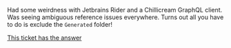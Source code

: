 
Had some weirdness with Jetbrains Rider and a Chillicream GraphQL client. Was seeing ambiguous reference issues everywhere. Turns out all you have to do is exclude the `Generated` folder! 

[This ticket has the answer](https://youtrack.jetbrains.com/issue/RIDER-66262/Incorrectly-reported-errors-when-using-Strawberry-Shake-library)
